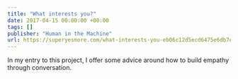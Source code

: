 ```yaml
---
title: "What interests you?"
date: 2017-04-15 00:00:00 +00:00
tags: []
publisher: "Human in the Machine"
url: https://superyesmore.com/what-interests-you-eb06c12d5ecd6475e6db7ebbeda0ce12
---
```


In my entry to this project, I offer some advice around how to build empathy through conversation.
